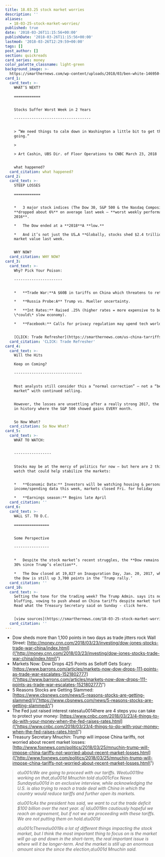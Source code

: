 ```yaml
---
title: 18.03.25 stock market worries
description: ''
aliases:
  - 18-03-25-stock-market-worries/
published: true
date: '2018-03-26T11:15:56+00:00'
publishDate: '2018-03-26T11:15:56+00:00'
lastmod: '2018-03-26T12:29:59+00:00'
tags: []
post_author: []
section: quickreads
card_series: money
color_palette_classname: light-green
background_image: >-
  https://smarthernews.com/wp-content/uploads/2018/03/ben-white-146950-unsplash-scaled.jpg
card_1:
  card_text: >-
    WHAT’S NEXT?

    ============


    Stocks Suffer Worst Week in 2 Years

    -----------------------------------


    > “We need things to calm down in Washington a little bit to get things
    going.”

    > 

    > Art Cashin, UBS Dir. of Floor Operations to CNBC March 23, 2018


    what happened?
  card_citation: what happened?
card_2:
  card_text: >-
    STEEP LOSSES

    ============


    *   3 major stock indices (The Dow 30, S&P 500 & the Nasdaq Composite)
    **dropped about 6%** on average last week – **worst weekly performance since
    2016**.

    *   The Dow ended at a **2018**A **low.**

    *   And it’s not just the US…A **Globally, stocks shed $2.4 trillion** in
    market value last week.


    WHY NOW?
  card_citation: WHY NOW?
card_3:
  card_text: >-
    Why? Pick Your Poison:

    ----------------------


    *   **Trade War:**A $60B in tariffs on China which threatens to retaliate.

    *   **Russia Probe:A** Trump vs. Mueller uncertainty.

    *   **Int Rates:** Raised .25% (higher rates = more expensive to borrow $$ =
    \*could\* slow economy).

    *   **Facebook:** Calls for privacy regulation may upend tech world.


    [CLICK: Trade Refresher](https://smarthernews.com/us-china-tarriffs/)
  card_citation: 'CLICK: Trade Refresher'
card_4:
  card_text: >-
    Will the Hits  

    Keep on Coming?

    -------------------------------


    Most analysts still consider this a “normal correction” – not a “bear
    market” with continued selling.


    However, the losses are unsettling after a really strong 2017, the 1st year
    in history where the S&P 500 showed gains EVERY month.


    So Now What?
  card_citation: So Now What?
card_5:
  card_text: >-
    WHAT TO WATCH:  


    -----------------


    Stocks may be at the mercy of politics for now – but here are 2 things to
    watch that could help stabilize the markets:


    *   **Economic Data:** Investors will be watching housing & personal
    income/spending data this week, markets closed Fri. for holiday

    *   **Earnings season:** Begins late April
  card_citation: ''
card_6:
  card_text: >-
    WALL ST. TO D.C.

    ================


    Some Perspective

    ----------------


    *   Despite the stock market’s recent struggles, the **Dow remains up about
    30% since Trump’s election**.

    *   The Dow closed at 19,827 on Inauguration Day, Jan. 20, 2017, which means
    the Dow is still up 3,700 points in the ‘Trump rally.’
  card_citation: ''
card_10:
  card_text: >-
    Setting the tone for the trading week? The Trump Admin. says its not
    bluffing, vowing to push ahead on China tariffs despite market turbulence.
    Read what the Treasury Secretary said on Sunday - click here.


    [view sources](https://smarthernews.com/18-03-25-stock-market-worries/)
  card_citation: ''
---
```

*   Dow sheds more than 1,100 points in two days as trade jitters rock Wall Street: [http://money.cnn.com/2018/03/23/investing/dow-jones-stocks-trade-war-china/index.html](\"http://money.cnn.com/2018/03/23/investing/dow-jones-stocks-trade-war-china/index.html\")
*   Markets Now: Dow Drops 425 Points as Selloff Gets Scary:  
    [https://www.barrons.com/articles/markets-now-dow-drops-111-points-as-trade-war-escalates-1521802777](\"https://www.barrons.com/articles/markets-now-dow-drops-111-points-as-trade-war-escalates-1521802777\")
*   5 Reasons Stocks are Getting Slammed:  
    [https://www.cbsnews.com/news/5-reasons-stocks-are-getting-slammed/](\"https://www.cbsnews.com/news/5-reasons-stocks-are-getting-slammed/\")
*   The Fed just raised interest ratesa\\u0014here are 4 steps you can take to protect your money: [https://www.cnbc.com/2018/03/23/4-things-to-do-with-your-money-when-the-fed-raises-rates.html](\"https://www.cnbc.com/2018/03/23/4-things-to-do-with-your-money-when-the-fed-raises-rates.html\")
*   Treasury Secretary Mnuchin: Trump will impose China tariffs, not worried about recent market losses: [http://www.foxnews.com/politics/2018/03/25/mnuchin-trump-will-impose-china-tariffs-not-worried-about-recent-market-losses.html](\"http://www.foxnews.com/politics/2018/03/25/mnuchin-trump-will-impose-china-tariffs-not-worried-about-recent-market-losses.html\")

> _a\\u001cWe are going to proceed with our tariffs. Wea\\u0019re working on that,a\\u001d Mnuchin told a\\u001cFox News Sundaya\\u001d in an exclusive interview, while acknowledging the U.S. is also trying to reach a trade deal with China in which the country would reduce tariffs and further open its markets._
> 
> _a\\u001cAs the president has said, we want to cut the trade deficit $100 billion over the next year. a| Ia\\u0019m cautiously hopeful we reach an agreement, but if not we are proceeding with these tariffs. We are not putting them on hold.a\\u001d_
> 
> _a\\u001cTherea\\u0019s a lot of different things impacting the stock market, but I think the most important thing to focus on is the market will go up and down in the short-term, the real important issue is where will it be longer-term. And the market is still up an enormous amount since the since the election,a\\u001d Mnuchin said._